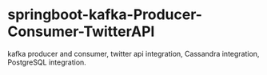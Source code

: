 # springboot-kafka-Producer-Consumer-TwitterAPI

kafka producer and consumer, 
twitter api integration, 
Cassandra integration, 
PostgreSQL integration.
